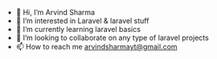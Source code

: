 - 👋 Hi, I’m Arvind Sharma
- 👀 I’m interested in Laravel & laravel stuff
- 🌱 I’m currently learning laravel basics
- 💞️ I’m looking to collaborate on any type of laravel projects
- 📫 How to reach me arvindsharmayt@gmail.com

<!---
carbonsheet/carbonsheet is a ✨ special ✨ repository because its `README.md` (this file) appears on your GitHub profile.
You can click the Preview link to take a look at your changes.
--->
